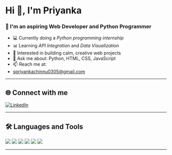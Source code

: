 # Hi 👋, I'm Priyanka

### 🌸 I'm an aspiring Web Developer and Python Programmer  
- 💻 Currently doing a *Python programming internship*
- 📊 Learning *API Integration* and *Data Visualization*
- 🌱 Interested in building calm, creative web projects
- 💬 Ask me about: Python, HTML, CSS, JavaScript
- 📫 Reach me at:
-  spriyankachinnu0305@gmail.com

---

## 🌐 Connect with me

[![LinkedIn](https://img.shields.io/badge/-LinkedIn-blue?style=flat-square&logo=linkedin)](https://www.linkedin.com/in/your-link)

---

## 🛠 Languages and Tools

<p align="left">
  <img src="https://img.shields.io/badge/Python-3776AB?style=for-the-badge&logo=python&logoColor=white" />
  <img src="https://img.shields.io/badge/HTML5-e34c26?style=for-the-badge&logo=html5&logoColor=white" />
  <img src="https://img.shields.io/badge/CSS3-1572B6?style=for-the-badge&logo=css3&logoColor=white" />
  <img src="https://img.shields.io/badge/JavaScript-f7df1e?style=for-the-badge&logo=javascript&logoColor=black" />
  <img src="https://img.shields.io/badge/MySQL-005C84?style=for-the-badge&logo=mysql&logoColor=white" />
  <img src="https://img.shields.io/badge/GitHub-181717?style=for-the-badge&logo=github&logoColor=white" />
</p>

---


